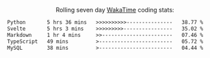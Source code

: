 <p align="center">Rolling seven day <a href="https://wakatime.com/@syrkis"/>WakaTime</a> coding stats:</p>
<!--START_SECTION:waka-->

```txt
Python       5 hrs 36 mins   >>>>>>>>>>---------------   38.77 %
Svelte       5 hrs 3 mins    >>>>>>>>>----------------   35.02 %
Markdown     1 hr 4 mins     >>-----------------------   07.46 %
TypeScript   49 mins         >------------------------   05.72 %
MySQL        38 mins         >------------------------   04.44 %
```

<!--END_SECTION:waka-->
